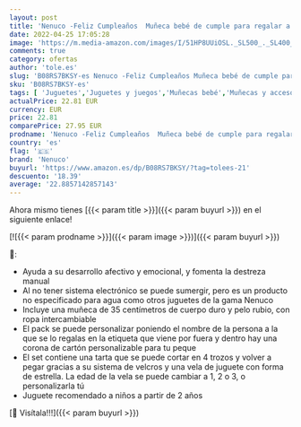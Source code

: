 ```yaml
---
layout: post
title: 'Nenuco -Feliz Cumpleaños  Muñeca bebé de cumple para regalar a los más pequeños a partir de 3 años de edad  con una corona  una tarta de juguete y una vela de número intercambiable  FAMOSA  700016283 '
date: 2022-04-25 17:05:28
image: 'https://m.media-amazon.com/images/I/51HP8UUiOSL._SL500_._SL400_.jpg'
comments: true
category: ofertas
author: 'tole.es'
slug: 'B08RS7BKSY-es Nenuco -Feliz Cumpleaños Muñeca bebé de cumple para...'
sku: 'B08RS7BKSY-es'
tags: [ 'Juguetes','Juguetes y juegos','Muñecas bebé','Muñecas y accesorios','bebé','nenuco','🇪🇸', ]
actualPrice: 22.81 EUR
currency: EUR
price: 22.81
comparePrice: 27.95 EUR
prodname: 'Nenuco -Feliz Cumpleaños  Muñeca bebé de cumple para regalar a los más pequeños a partir de 3 años de edad  con una corona  una tarta de juguete y una vela de número intercambiable  FAMOSA  700016283 '
country: 'es'
flag: '🇪🇸'
brand: 'Nenuco'
buyurl: 'https://www.amazon.es/dp/B08RS7BKSY/?tag=tolees-21'
descuento: '18.39'
average: '22.8857142857143'
---
```


Ahora mismo tienes [{{< param title >}}]({{< param buyurl >}}) en el siguiente enlace!

[![{{< param prodname >}}]({{< param image >}})]({{< param buyurl >}})

🔎:

- Ayuda a su desarrollo afectivo y emocional, y fomenta la destreza manual
- Al no tener sistema electrónico se puede sumergir, pero es un producto no especificado para agua como otros juguetes de la gama Nenuco
- Incluye una muñeca de 35 centímetros de cuerpo duro y pelo rubio, con ropa intercambiable
- El pack se puede personalizar poniendo el nombre de la persona a la que se lo regalas en la etiqueta que viene por fuera y dentro hay una corona de cartón personalizable para tu peque
- El set contiene una tarta que se puede cortar en 4 trozos y volver a pegar gracias a su sistema de velcros y una vela de juguete con forma de estrella. La edad de la vela se puede cambiar a 1, 2 o 3, o personalizarla tú
- Juguete recomendado a niños a partir de 2 años

[🛒 Visítala!!!]({{< param buyurl >}})
